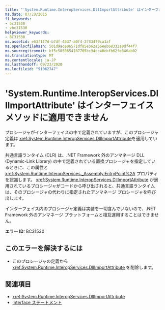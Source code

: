 ```yaml
---
title: "'System.Runtime.InteropServices.DllImportAttribute' はインターフェイス メソッドに適用できません"
ms.date: 07/20/2015
f1_keywords:
- bc31530
- vbc31530
helpviewer_keywords:
- BC31530
ms.assetid: e63f1f7d-b7df-4637-a0f4-2783479ca1af
ms.openlocfilehash: 501d9ace06571df85eb62a56eeb68332a0df44f7
ms.sourcegitcommit: bf5c5850654187705bc94cc40ebfb62fe346ab02
ms.translationtype: MT
ms.contentlocale: ja-JP
ms.lasthandoff: 09/23/2020
ms.locfileid: "91062747"
---
```

# <a name="systemruntimeinteropservicesdllimportattribute-cannot-be-applied-to-interface-methods"></a>'System.Runtime.InteropServices.DllImportAttribute' はインターフェイス メソッドに適用できません

プロシージャがインターフェイスの中で定義されていますが、このプロシージャ定義は <xref:System.Runtime.InteropServices.DllImportAttribute>を適用しています。  
  
 共通言語ランタイム (CLR) は、.NET Framework 外のアンマネージ DLL (Dynamic-Link Library) の中で定義されている置換プロシージャを指定しているときに、この属性と <xref:System.Runtime.InteropServices._Assembly.EntryPoint%2A> プロパティを認識します。 <xref:System.Runtime.InteropServices.DllImportAttribute> が適用されているプロシージャがコードから呼び出されると、共通言語ランタイムは、そのプロシージャの代わりに指定されたアンマネージ プロシージャを呼び出します。  
  
 インターフェイス内のプロシージャ定義は実装を一切含んでいないので、.NET Framework 外のアンマネージ プラットフォームと相互運用することはできません。  
  
 **エラー ID:** BC31530  
  
## <a name="to-correct-this-error"></a>このエラーを解決するには  
  
- このプロシージャの定義から <xref:System.Runtime.InteropServices.DllImportAttribute> を削除します。  
  
## <a name="see-also"></a>関連項目

- <xref:System.Runtime.InteropServices.DllImportAttribute>
- [Interface ステートメント](../language-reference/statements/interface-statement.md)
